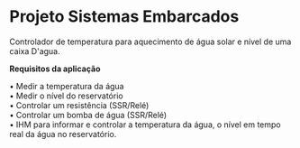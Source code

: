 # Projeto Sistemas Embarcados
Controlador de temperatura para aquecimento de água solar e nível de uma caixa D'agua.


<b>Requisitos da aplicação</b>

• Medir a temperatura da água <br>
• Medir o nível do reservatório <br>
• Controlar um resistência (SSR/Relé) <br>
• Controlar um bomba de água (SSR/Relé) <br>
• IHM para informar e controlar a temperatura da água, o nível em tempo real da água no reservatório.
